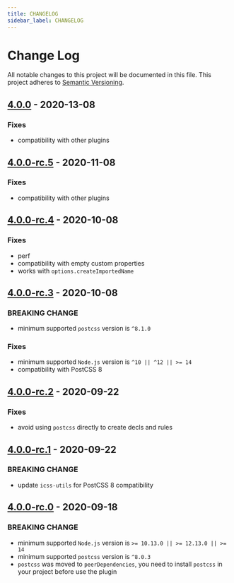 ```yaml
---
title: CHANGELOG
sidebar_label: CHANGELOG
---
```

# Change Log

All notable changes to this project will be documented in this file.
This project adheres to [Semantic Versioning](http://semver.org/).

## [4.0.0](https://github.com/postcss-modules-local-by-default/compare/v4.0.0-rc.5...v4.0.0) - 2020-13-08

### Fixes

- compatibility with other plugins

## [4.0.0-rc.5](https://github.com/postcss-modules-local-by-default/compare/v4.0.0-rc.4...v4.0.0-rc.5) - 2020-11-08

### Fixes

- compatibility with other plugins

## [4.0.0-rc.4](https://github.com/postcss-modules-local-by-default/compare/v4.0.0-rc.3...v4.0.0-rc.4) - 2020-10-08

### Fixes

- perf
- compatibility with empty custom properties
- works with `options.createImportedName`

## [4.0.0-rc.3](https://github.com/postcss-modules-local-by-default/compare/v4.0.0-rc.2...v4.0.0-rc.3) - 2020-10-08

### BREAKING CHANGE

- minimum supported `postcss` version is `^8.1.0`

### Fixes

- minimum supported `Node.js` version is `^10 || ^12 || >= 14`
- compatibility with PostCSS 8

## [4.0.0-rc.2](https://github.com/postcss-modules-local-by-default/compare/v4.0.0-rc.1...v4.0.0-rc.2) - 2020-09-22

### Fixes

- avoid using `postcss` directly to create decls and rules

## [4.0.0-rc.1](https://github.com/postcss-modules-local-by-default/compare/v4.0.0-rc.0...v4.0.0-rc.1) - 2020-09-22

### BREAKING CHANGE

- update `icss-utils` for PostCSS 8 compatibility

## [4.0.0-rc.0](https://github.com/postcss-modules-local-by-default/compare/v3.0.0...v4.0.0-rc.1) - 2020-09-18

### BREAKING CHANGE

- minimum supported `Node.js` version is `>= 10.13.0 || >= 12.13.0 || >= 14`
- minimum supported `postcss` version is `^8.0.3`
- `postcss` was moved to `peerDependencies`, you need to install `postcss` in your project before use the plugin

